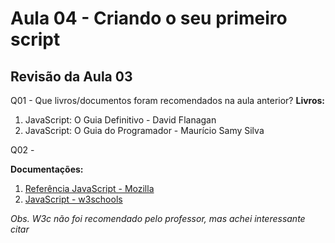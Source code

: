 # Aula 04 - Criando o seu primeiro script

## Revisão da Aula 03

Q01 - Que livros/documentos foram recomendados na aula anterior?
**Livros:**

1. JavaScript: O Guia Definitivo - David Flanagan
2. JavaScript: O Guia do Programador - Maurício Samy Silva

Q02 - 

**Documentações:**

1. [Referência JavaScript - Mozilla](https://developer.mozilla.org/pt-BR/docs/Web/JavaScript)
2. [JavaScript - w3schools](https://www.w3schools.com/js/)

_Obs. W3c não foi recomendado pelo professor, mas achei interessante citar_
